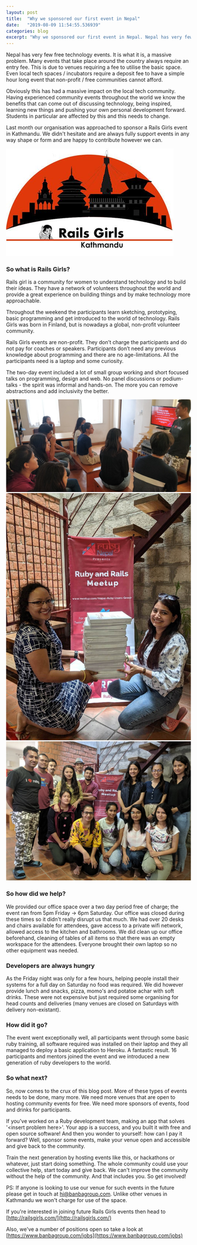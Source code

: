```yaml
---
layout: post
title:  "Why we sponsored our first event in Nepal"
date:   "2019-08-09 11:54:55.536939"
categories: blog
excerpt: "Why we sponsored our first event in Nepal. Nepal has very few free technology events.  It is what it is, a massive problem.  Many events that take place around the country always require an entry fee.  This is due to venues requiring a fee to utilise the basic space.  Even local tech spaces / incubators require a deposit fee to have a simple hour long event that non-profit / free communities cannot afford." 
---
```


Nepal has very few free technology events.  It is what it is, a massive problem.  Many events that take place around the country always require an entry fee.  This is due to venues requiring a fee to utilise the basic space.  Even local tech spaces / incubators require a deposit fee to have a simple hour long event that non-profit / free communities cannot afford.

Obviously this has had a massive impact on the local tech community.  Having experienced  community events throughout the world we know the benefits that can come out of discussing technology, being inspired, learning new things and pushing your own personal development forward.  Students in particular are affected by this and this needs to change. 

Last month our organisation was approached to sponsor a Rails Girls event in Kathmandu.  We didn't hesitate and are always fully support events in any way shape or form and are happy to contribute however we can.


<div class="text-center mt-5">
  <img src="/assets/images/railsgirls/rails-girls-1.jpeg" alt="Rails Girls Kathmandu" title="Rails Girls Kathmandu" class="img-responsive" />
</div>

### So what is Rails Girls?

Rails girl is a community for women to understand technology and to build their ideas.  They have a network of volunteers throughout the world and provide a great experience on building things and by make technology more approachable.

Throughout the weekend the participants learn sketching, prototyping, basic programming and get introduced to the world of technology.  Rails Girls was born in Finland, but is nowadays a global, non-profit volunteer community.

Rails Girls events are non-profit. They don’t charge the participants and do not pay for coaches or speakers. Participants don’t need any previous knowledge about programming and there are no age-limitations. All the participants need is a laptop and some curiosity.

The two-day event included a lot of small group working and short focused talks on programming, design and web. No panel discussions or podium-talks - the spirit was informal and hands-on. The more you can remove abstractions and add inclusivity the better.

<div class="row flex mb-10">
  <div class="column width-4 mt-5">
    <img src="/assets/images/railsgirls/rails-girls-3.jpeg" alt="Rails Girls Kathmandu" title="Rails Girls Kathmandu" class="img-responsive  mt-5" />
  </div>
  <div class="column width-4 mt-5">
    <img src="/assets/images/railsgirls/rails-girls-4.jpeg" alt="Rails Girls Kathmandu" title="Rails Girls Kathmandu" class="img-responsive mt-5" />
  </div>

  <div class="column width-4 mt-5">
    <img src="/assets/images/railsgirls/rails-girls-6.jpeg" alt="Rails Girls Kathmandu" title="Rails Girls Kathmandu" class="img-responsive" />
  </div>
</div>

### So how did we help?

We provided our office space over a two day period free of charge; the event ran from 5pm Friday -> 6pm Saturday.  Our office was closed during these times so it didn't really disrupt us that much.  We had over 20 desks and chairs available for attendees, gave access to a private wifi network, allowed access to the kitchen and bathrooms.  We did clean up our office beforehand, cleaning of tables of all items so that there was an empty workspace for the attendees.  Everyone brought their own laptop so no other equipment was needed.

### Developers are always hungry

As the Friday night was only for a few hours, helping people install their systems for a full day on Saturday no food was required. We did however provide lunch and snacks, pizza, momo's and potatoe achar with soft drinks.  These were not expensive but just required some organising for head counts and deliveries (many venues are closed on Saturdays with delivery non-existant).

### How did it go?

The event went exceptionally well, all participants went through some basic ruby training, all software required was installed on their laptop and they all managed to deploy a basic application to Heroku.  A fantastic result.  16 participants and mentors joined the event and we introduced a new generation of ruby developers to the world.

### So what next?

So, now comes to the crux of this blog post.  More of these types of events needs to be done, many more.  We need more venues that are open to hosting community events for free.  We need more sponsors of events, food and drinks for participants.

If you've worked on a Ruby development team, making an app that solves '\<insert problem here>'. Your app is a success, and you built it with free and open source software!  And then you wonder to yourself: how can I pay it forward?  Well, sponsor some events, make your venue open and accessible and give back to the community.

Train the next generation by hosting events like this, or hackathons or whatever, just start doing something.  The whole community could use your collective help, start today and give back.  We can't improve the community without the help of the community. And that includes you. So get involved!

PS: If anyone is looking to use our venue for such events in the future please get in touch at [hi@banbagroup.com](mailto:hi@banbagroup.com).  Unlike other venues in Kathmandu we won't charge for use of the space.

If you're interested in joining future Rails Girls events then head to [http://railsgirls.com/](http://railsgirls.com/)

Also, we've a number of positions open so take a look at [https://www.banbagroup.com/jobs](https://www.banbagroup.com/jobs)